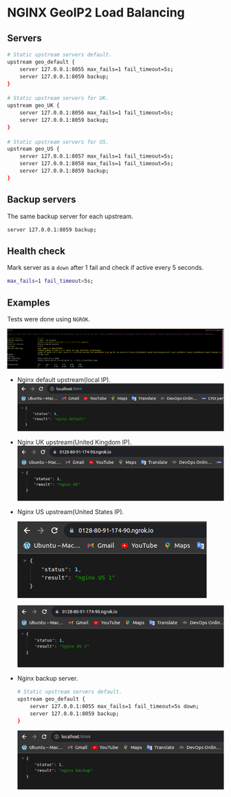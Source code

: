 # NGINX GeoIP2 Load Balancing

## Servers

```bash
# Static upstream servers default.
upstream geo_default {
    server 127.0.0.1:8055 max_fails=1 fail_timeout=5s;
    server 127.0.0.1:8059 backup;
}

# Static upstream servers for UK.
upstream geo_UK {
    server 127.0.0.1:8056 max_fails=1 fail_timeout=5s;
    server 127.0.0.1:8059 backup;
}

# Static upstream servers for US.
upstream geo_US {
    server 127.0.0.1:8057 max_fails=1 fail_timeout=5s;
    server 127.0.0.1:8058 max_fails=1 fail_timeout=5s;
    server 127.0.0.1:8059 backup;
}
```

## Backup servers

The same backup server for each upstream.

```bash
server 127.0.0.1:8059 backup;
```

## Health check

Mark server as a `down` after 1 fail and check if active every 5 seconds.

```bash
max_fails=1 fail_timeout=5s;
```

## Examples

Tests were done using `NGROK`.

![ngrok.](./example_images/ngrok.png)

  * Nginx default upstream(local IP).
    ![Nginx default upstream.](./example_images/nginx_default_upstream.png)

  * Nginx UK upstream(United Kingdom IP).
    ![Nginx uk upstream.](./example_images/nginx_uk_upstream.png)

  * Nginx US upstream(United States IP).

    ![Nginx us 1 upstream.](./example_images/nginx_us1_upstream.png)
    
    ![Nginx us 2 upstream.](./example_images/nginx_us2_upstream.png)

  * Nginx backup server.
    ```bash
    # Static upstream servers default.
    upstream geo_default {
        server 127.0.0.1:8055 max_fails=1 fail_timeout=5s down;
        server 127.0.0.1:8059 backup;
    }
    ```

    ![Nginx backup server.](./example_images/nginx_backup_server.png)
